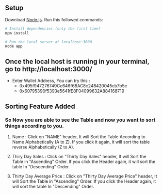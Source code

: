 ## Setup

Download [Node.js](https://nodejs.org/en/download/).
Run this followed commands:

```bash
# Install dependencies (only the first time)
npm install

# Run the local server at localhost:3000
node app
```

## Once the local host is running in your terminal, go to http://localhost:3000/

- Enter Wallet Address, You can try this :
  - 0x495f947276749Ce646f68AC8c248420045cb7b5e
  - 0x60795390f5393e5641fE8F04099632A884168719

## Sorting Feature Added

### So Now you are able to see the Table and now you want to sort things according to you.

1. Name : Click on "NAME" header, It will Sort the Table According to Name Alphabetically (A to Z). If you click it again, it will sort the table reverse Alphabetically (Z to A).

2. Thiry Day Sales : Click on "Thirty Day Sales" header, It will Sort the Table in "Ascending" Order. If you click the Header again, it will sort the table In "Descending" Order.

3. Thirty Day Average Price : Click on "Thirty Day Average Price" header, It will Sort the Table in "Ascending" Order. If you click the Header again, it will sort the table In "Descending" Order.
